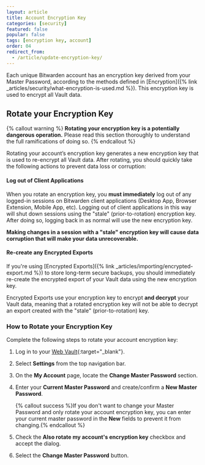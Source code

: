 ```yaml
---
layout: article
title: Account Encryption Key
categories: [security]
featured: false
popular: false
tags: [encryption key, account]
order: 04
redirect_from:
  - /article/update-encryption-key/
---
```


Each unique Bitwarden account has an encryption key derived from your Master Password, according to the methods defined in [Encryption]({% link _articles/security/what-encryption-is-used.md %}). This encryption key is used to encrypt all Vault data.

## Rotate your Encryption Key

{% callout warning %}
**Rotating your encryption key is a potentially dangerous operation.** Please read this section thoroughly to understand the full ramifications of doing so.
{% endcallout %}

Rotating your account’s encryption key generates a new encryption key that is used to re-encrypt all Vault data. After rotating, you should quickly take the following actions to prevent data loss or corruption:

#### Log out of Client Applications

When you rotate an encryption key, you **must immediately** log out of any logged-in sessions on Bitwarden client applications (Desktop App, Browser Extension, Mobile App, etc). Logging out of client applications in this way will shut down sessions using the "stale" (prior-to-rotation) encryption key. After doing so, logging back in as normal will use the new encryption key.

**Making changes in a session with a "stale" encryption key will cause data corruption that will make your data unrecoverable.**

#### Re-create any Encrypted Exports

If you're using [Encrypted Exports]({% link _articles/importing/encrypted-export.md %}) to store long-term secure backups, you should immediately re-create the encrypted export of your Vault data using the new encryption key.

Encrypted Exports use your encryption key to encrypt **and decrypt** your Vault data, meaning that a rotated encryption key will not be able to decrypt an export created with the "stale" (prior-to-rotation) key.

### How to Rotate your Encryption Key

Complete the following steps to rotate your account encryption key:

1. Log in to your [Web Vault](https://vault.bitwarden.com){:target="\_blank"}.
2. Select **Settings** from the top navigation bar.
3. On the **My Account** page, locate the **Change Master Password** section.
4. Enter your **Current Master Password** and create/confirm a **New Master Password**.

   {% callout success %}If you don't want to change your Master Password and only rotate your account encryption key, you can enter your current master password in the **New** fields to prevent it from changing.{% endcallout %}
5. Check the **Also rotate my account's encryption key** checkbox and accept the dialog.
6. Select the **Change Master Password** button.
